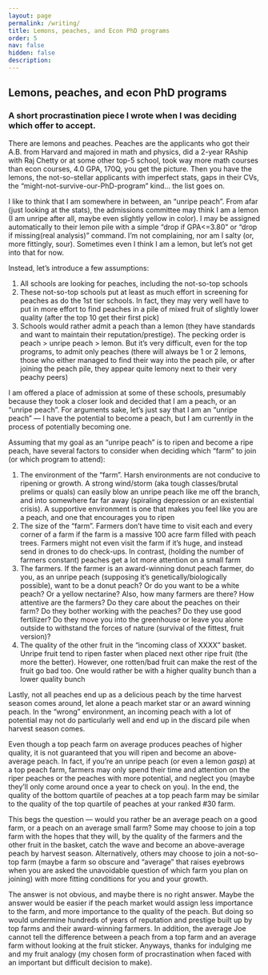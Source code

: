 ```yaml
---
layout: page
permalink: /writing/
title: Lemons, peaches, and Econ PhD programs 
order: 5
nav: false
hidden: false
description: 
---
```


## Lemons, peaches, and econ PhD programs 
### A short procrastination piece I wrote when I was deciding which offer to accept. 

There are lemons and peaches. Peaches are the applicants who got their A.B. from Harvard and majored in math and physics, did a 2-year RAship with Raj Chetty or at some other top-5 school, took way more math courses than econ courses, 4.0 GPA, 170Q, you get the picture. Then you have the lemons, the not-so-stellar applicants with imperfect stats, gaps in their CVs, the “might-not-survive-our-PhD-program” kind… the list goes on. 

I like to think that I am somewhere in between, an “unripe peach”. From afar (just looking at the stats), the admissions committee may think I am a lemon (I am unripe after all, maybe even slightly yellow in color). I may be assigned automatically to their lemon pile with a simple “drop if GPA<=3.80” or “drop if missing(real analysis)” command. I’m not complaining, nor am I salty (or, more fittingly, sour). Sometimes even I think I am a lemon, but let’s not get into that for now. 

Instead, let’s introduce a few assumptions:
1. All schools are looking for peaches, including the not-so-top schools 
2. These not-so-top schools put at least as much effort in screening for peaches as do the 1st tier schools. In fact, they may very well have to put in more effort to find peaches in a pile of mixed fruit of slightly lower quality (after the top 10 get their first pick)
3. Schools would rather admit a peach than a lemon (they have standards and want to maintain their reputation/prestige). The pecking order is peach > unripe peach > lemon. But it’s very difficult, even for the top programs, to admit only peaches (there will always be 1 or 2 lemons, those who either managed to find their way into the peach pile, or after joining the peach pile, they appear quite lemony next to their very peachy peers) 

I am offered a place of admission at some of these schools, presumably because they took a closer look and decided that I am a peach, or an “unripe peach”. For arguments sake, let’s just say that I am an “unripe peach” — I have the potential to become a peach, but I am currently in the process of potentially becoming one. 

Assuming that my goal as an “unripe peach” is to ripen and become a ripe peach,  have several factors to consider when deciding which “farm” to join (or which program to attend):
1. The environment of the “farm”. Harsh environments are not conducive to ripening or growth. A strong wind/storm (aka tough classes/brutal prelims or quals) can easily blow an unripe peach like me off the branch, and into somewhere far far away (spiraling depression or an existential crisis).  A supportive environment is one that makes you feel like you are a peach, and one that encourages you to ripen
2. The size of the “farm”. Farmers don’t have time to visit each and every corner of a farm if the farm is a massive 100 acre farm filled with peach trees. Farmers might not even visit the farm if it’s huge, and instead send in drones to do check-ups. In contrast, (holding the number of farmers constant) peaches get a lot more attention on a small farm 
3. The farmers. If the farmer is an award-winning donut peach farmer, do you, as an unripe peach (supposing it’s genetically/biologically possible), want to be a donut peach? Or do you want to be a white peach? Or a yellow nectarine? Also, how many farmers are there? How attentive are the farmers? Do they care about the peaches on their farm? Do they bother working with the peaches? Do they use good fertilizer? Do they move you into the greenhouse or leave you alone outside to withstand the forces of nature (survival of the fittest, fruit version)? 
4. The quality of the other fruit in the “incoming class of XXXX” basket. Unripe fruit tend to ripen faster when placed next other ripe fruit (the more the better). However, one rotten/bad fruit can make the rest of the fruit go bad too. One would rather be with a higher quality bunch than a lower quality bunch 

Lastly, not all peaches end up as a delicious peach by the time harvest season comes around, let alone a peach market star or an award winning peach. In the “wrong” environment, an incoming peach with a lot of potential may not do particularly well and end up in the discard pile when harvest season comes. 

Even though a top peach farm on average produces peaches of higher quality, it is not guaranteed that you will ripen and become an above-average peach. In fact, if you’re an unripe peach (or even a lemon *gasp*) at a top peach farm, farmers may only spend their time and attention on the riper peaches or the peaches with more potential, and neglect you (maybe they’ll only come around once a year to check on you).  In the end, the quality of the bottom quartile of peaches at a top peach farm may be similar to the quality of the top quartile of peaches at your ranked #30 farm. 

This begs the question — would you rather be an average peach on a good farm, or a peach on an average small farm? Some may choose to join a top farm with the hopes that they will, by the quality of the farmers and the other fruit in the basket, catch the wave and become an above-average peach by harvest season. Alternatively, others may choose to join a not-so-top farm (maybe a farm so obscure and “average” that raises eyebrows when you are asked the unavoidable question of which farm you plan on joining) with more fitting conditions for you and your growth. 

The answer is not obvious, and maybe there is no right answer. Maybe the answer would be easier if the peach market would assign less importance to the farm, and more importance to the quality of the peach. But doing so would undermine hundreds of years of reputation and prestige built up by top farms and their award-winning farmers. In addition, the average Joe cannot tell the difference between a peach from a top farm and an average farm without looking at the fruit sticker. Anyways, thanks for indulging me and my fruit analogy (my chosen form of procrastination when faced with an important but difficult decision to make). 
